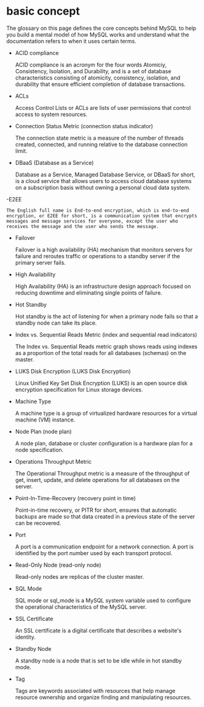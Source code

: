 # basic concept

The glossary on this page defines the core concepts behind MySQL to help you build a mental model of how MySQL works and understand what the documentation refers to when it uses certain terms.

- ACID compliance

    ACID compliance is an acronym for the four words Atomiciy, Consistency, Isolation, and Durability, and is a set of database characteristics consisting of atomicity, consistency, isolation, and durability that ensure efficient completion of database transactions.

- ACLs

    Access Control Lists or ACLs are lists of user permissions that control access to system resources.

- Connection Status Metric (connection status indicator)

    The connection state metric is a measure of the number of threads created, connected, and running relative to the database connection limit.

- DBaaS (Database as a Service)
  
    Database as a Service, Managed Database Service, or DBaaS for short, is a cloud service that allows users to access cloud database systems on a subscription basis without owning a personal cloud data system.

-E2EE

    The English full name is End-to-end encryption, which is end-to-end encryption, or E2EE for short, is a communication system that encrypts messages and message services for everyone, except the user who receives the message and the user who sends the message.

- Failover

    Failover is a high availability (HA) mechanism that monitors servers for failure and reroutes traffic or operations to a standby server if the primary server fails.

- High Availability

    High Availability (HA) is an infrastructure design approach focused on reducing downtime and eliminating single points of failure.

- Hot Standby

    Hot standby is the act of listening for when a primary node fails so that a standby node can take its place.

- Index vs. Sequential Reads Metric (index and sequential read indicators)

    The Index vs. Sequential Reads metric graph shows reads using indexes as a proportion of the total reads for all databases (schemas) on the master.

- LUKS Disk Encryption (LUKS Disk Encryption)

    Linux Unified Key Set Disk Encryption (LUKS) is an open source disk encryption specification for Linux storage devices.

- Machine Type

    A machine type is a group of virtualized hardware resources for a virtual machine (VM) instance.

- Node Plan (node ​​plan)

    A node plan, database or cluster configuration is a hardware plan for a node specification.

- Operations Throughput Metric

    The Operational Throughput metric is a measure of the throughput of get, insert, update, and delete operations for all databases on the server.

- Point-In-Time-Recovery (recovery point in time)

    Point-in-time recovery, or PITR for short, ensures that automatic backups are made so that data created in a previous state of the server can be recovered.

- Port

    A port is a communication endpoint for a network connection. A port is identified by the port number used by each transport protocol.

- Read-Only Node (read-only node)

    Read-only nodes are replicas of the cluster master.

- SQL Mode

    SQL mode or sql_mode is a MySQL system variable used to configure the operational characteristics of the MySQL server.

- SSL Certificate

    An SSL certificate is a digital certificate that describes a website's identity.

- Standby Node

    A standby node is a node that is set to be idle while in hot standby mode.

- Tag

    Tags are keywords associated with resources that help manage resource ownership and organize finding and manipulating resources.